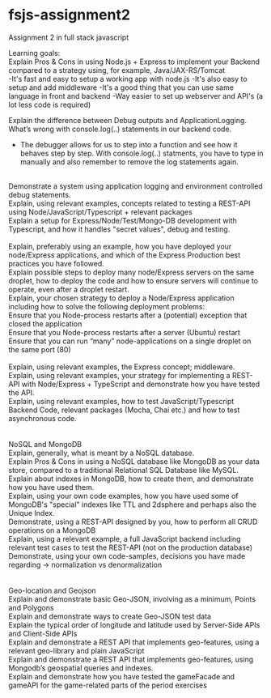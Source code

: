 # fsjs-assignment2
Assignment 2 in full stack javascript

Learning goals:<br>
Explain Pros & Cons in using Node.js + Express to implement your Backend compared to a strategy using, for example, Java/JAX-RS/Tomcat<br>
-It's fast and easy to setup a working app with node.js 
-It's also easy to setup and add middleware
-It's a good thing that you can use same language in front and backend
-Way easier to set up webserver and API's (a lot less code is required)

Explain the difference between Debug outputs and ApplicationLogging. What’s wrong with console.log(..) statements in our backend code.<br>
- The debugger allows for us to step into a function and see how it behaves step by step. With console.log(..) statments, you have to type in manually and also remember to remove the log statements again. 
<br>
Demonstrate a system using application logging and environment controlled debug statements.<br>
Explain, using relevant examples, concepts related to testing a REST-API using Node/JavaScript/Typescript + relevant packages <br>
Explain a setup for Express/Node/Test/Mongo-DB development with Typescript, and how it handles "secret values",  debug and testing.<br>
<br>
Explain, preferably using an example, how you have deployed your node/Express applications, and which of the Express Production best practices you have followed.<br>
Explain possible steps to deploy many node/Express servers on the same droplet, how to deploy the code and how to ensure servers will continue to operate, even after a droplet restart.<br>
Explain, your chosen strategy to deploy a Node/Express application including how to solve the following deployment problems:<br>
Ensure that you Node-process restarts after a (potential) exception that closed the application<br>
Ensure that you Node-process restarts after a server (Ubuntu) restart<br>
Ensure that you can run “many” node-applications on a single droplet on the same port (80)<br>
<br>
Explain, using relevant examples, the Express concept; middleware.<br>
Explain, using relevant examples, your strategy for implementing a REST-API with Node/Express  + TypeScript and demonstrate how you have tested the API.<br>
Explain, using relevant examples, how to test JavaScript/Typescript Backend Code, relevant packages (Mocha, Chai etc.) and how to test asynchronous code.<br>
<br><br>
NoSQL and MongoDB <br>
Explain, generally, what is meant by a NoSQL database.<br>
      Explain Pros & Cons in using a NoSQL database like MongoDB as your data store, compared to a traditional Relational SQL Database like MySQL.<br>
 Explain about indexes in MongoDB, how to create them, and demonstrate how you have used them.<br>
Explain, using your own code examples, how you have used some of MongoDB's "special" indexes like TTL and 2dsphere and perhaps also the Unique Index.<br>
Demonstrate, using a REST-API designed by you, how to perform all CRUD operations on a MongoDB<br>
Explain, using a relevant example, a full JavaScript backend including relevant test cases to test the REST-API (not on the production database)<br>
      Demonstrate, using your own code-samples, decisions you have made regarding → normalization vs denormalization <br>
      <br>
      <br>
Geo-location and Geojson<br>
Explain and demonstrate basic Geo-JSON, involving as a minimum, Points and Polygons<br>
Explain and demonstrate ways to create Geo-JSON test data<br>
Explain the typical order of longitude and latitude used by Server-Side APIs and Client-Side APIs<br>
Explain and demonstrate a REST API that implements geo-features, using a relevant geo-library and plain JavaScript<br>
 Explain and demonstrate a REST API that implements geo-features, using Mongodb’s geospatial queries and indexes.<br>
Explain and demonstrate how you have tested the gameFacade and gameAPI for the game-related parts of the period exercises<br>
